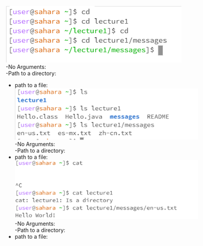 ![Image](cd_portion.PNG)  
  -No Arguments:  
-Path to a directory:   
- path to a file:   
![Image](ls_portion.PNG)  
-No Arguments:   
-Path to a directory:   
- path to a file:   
![Image](cat_portion.PNG)  
-No Arguments:   
-Path to a directory:  
- path to a file:  
